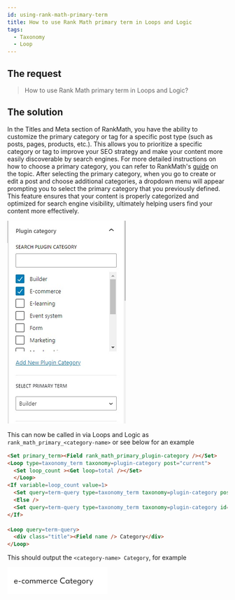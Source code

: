 ```yaml
---
id: using-rank-math-primary-term
title: How to use Rank Math primary term in Loops and Logic
tags:
  - Taxonomy
  - Loop
---
```

## The request

> How to use Rank Math primary term in Loops and Logic?


## The solution

In the Titles and Meta section of RankMath, you have the ability to customize the primary category or tag for a specific post type (such as posts, pages, products, etc.). This allows you to prioritize a specific category or tag to improve your SEO strategy and make your content more easily discoverable by search engines. For more detailed instructions on how to choose a primary category, you can refer to RankMath's [guide](https://rankmath.com/kb/how-to-choose-a-primary-category/) on the topic. After selecting the primary category, when you go to create or edit a post and choose additional categories, a dropdown menu will appear prompting you to select the primary category that you previously defined. This feature ensures that your content is properly categorized and optimized for search engine visibility, ultimately helping users find your content more effectively.

![Primary Category](./Primary%20Category.jpg)

This can now be called in via Loops and Logic as `rank_math_primary_<category-name>` or see below for an example


```html
<Set primary_term><Field rank_math_primary_plugin-category /></Set>
<Loop type=taxonomy_term taxonomy=plugin-category post="current">
  <Set loop_count ><Get loop=total /></Set>
  </Loop>
<If variable=loop_count value=1>
  <Set query=term-query type=taxonomy_term taxonomy=plugin-category post="current" />
  <Else />
  <Set query=term-query type=taxonomy_term taxonomy=plugin-category id="{Get primary_term}" />
</If>

<Loop query=term-query>
  <div class="title"><Field name /> Category</div>
</Loop>
```

This should output the `<category-name> Category`, for example

![Primary Category Example](./Primary%20Category%20Example.jpg)



